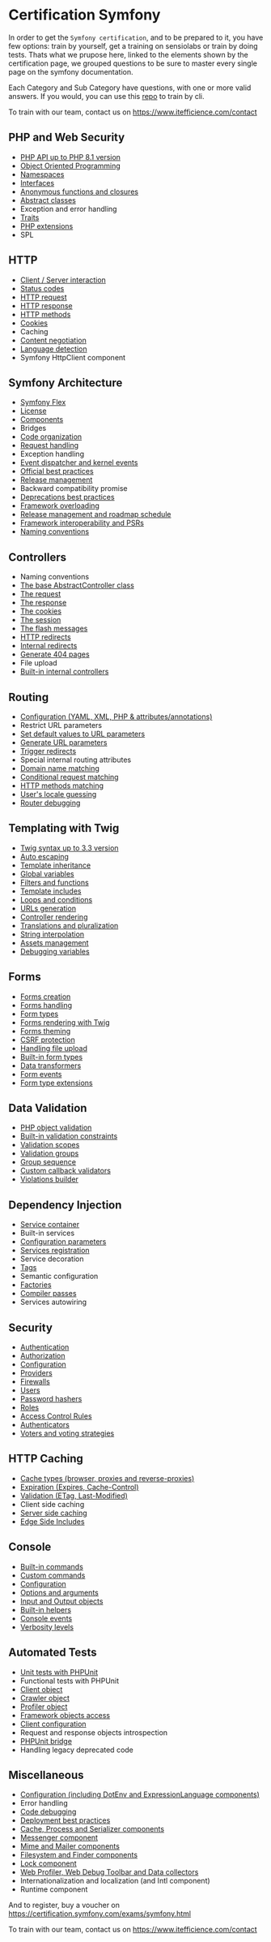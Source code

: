 # Certification Symfony

In order to get the `Symfony certification`, and to be prepared to it, you have few options: train by yourself, get a training on sensiolabs or train by doing tests.
Thats what we prupose here, linked to the elements shown by the certification page, we grouped questions to be sure to master every single page on the symfony documentation.

Each Category and Sub Category have questions, with one or more valid answers. If you would, you can use this [repo](https://github.com/certificationy/certificationy-cli) to train by cli.

To train with our team, contact us on https://www.itefficience.com/contact

## PHP and Web Security
- [PHP API up to PHP 8.1 version](data/php_and_web_security/phpapi_up_to_php81_version.yaml)
- [Object Oriented Programming](data/php_and_web_security/object_oriented_programming.yaml)
- [Namespaces](data/php_and_web_security/namespaces.yaml)
- [Interfaces](data/php_and_web_security/interfaces.yaml)
- [Anonymous functions and closures](data/php_and_web_security/anonymous_functions_and_closures.yaml)
- [Abstract classes](data/php_and_web_security/abstract_classes.yaml)
- Exception and error handling 
- [Traits](data/php_and_web_security/traits.yaml)
- [PHP extensions](data/php_and_web_security/php_extensions.yaml)
- SPL

## HTTP
- [Client / Server interaction](data/http/client_server_interaction.yaml)
- [Status codes](data/http/status_codes.yaml)
- [HTTP request](data/http/http_request.yaml)
- [HTTP response](data/http/http_response.yaml)
- [HTTP methods](data/http/http_methods.yaml)
- [Cookies](data/http/cookies.yaml)
- Caching
- [Content negotiation](data/http/content_negotiation.yaml)
- [Language detection](data/http/language_detection.yaml)
- Symfony HttpClient component

## Symfony Architecture
- [Symfony Flex](data/symfony_architecture/symfony_flex.yaml)
- [License](data/symfony_architecture/license.yaml)
- [Components](data/symfony_architecture/components.yaml)
- Bridges
- [Code organization](data/symfony_architecture/code_organization.yaml)
- [Request handling](data/symfony_architecture/request_handling.yaml)
- Exception handling
- [Event dispatcher and kernel events](data/symfony_architecture/event_dispatcher_and_kernel_events.yaml)
- [Official best practices](data/symfony_architecture/official_best_practices.yaml)
- [Release management](data/symfony_architecture/release_management.yaml)
- Backward compatibility promise
- [Deprecations best practices](data/symfony_architecture/deprecations_best_practices.yaml)
- [Framework overloading](data/symfony_architecture/framework_overloading.yaml)
- [Release management and roadmap schedule](data/symfony_architecture/release_management_and_roadmap_schedule.yaml)
- [Framework interoperability and PSRs](data/symfony_architecture/framework_interoperability_and_ps_rs.yaml)
- [Naming conventions](data/symfony_architecture/naming_conventions.yaml)

## Controllers
- Naming conventions
- [The base AbstractController class](data/controllers/the_base_abstract_controller_class.yaml)
- [The request](data/controllers/the_request.yaml)
- [The response](data/controllers/the_response.yaml)
- [The cookies](data/controllers/the_cookies.yaml)
- [The session](data/controllers/the_session.yaml)
- [The flash messages](data/controllers/the_flash_messages.yaml)
- [HTTP redirects](data/controllers/http_redirects.yaml)
- [Internal redirects](data/controllers/internal_redirects.yaml)
- [Generate 404 pages](data/controllers/generate404_pages.yaml)
- File upload
- [Built-in internal controllers](data/controllers/built_in_internal_controllers.yaml)

## Routing
- [Configuration (YAML, XML, PHP & attributes/annotations)](data/routing/configuration_yamlxmlphp_and_attributes_annotations.yaml)
- Restrict URL parameters
- [Set default values to URL parameters](data/routing/set_default_values_to_url_parameters.yaml)
- [Generate URL parameters](data/routing/generate_url_parameters.yaml)
- [Trigger redirects](data/routing/trigger_redirects.yaml)
- Special internal routing attributes
- [Domain name matching](data/routing/domain_name_matching.yaml)
- [Conditional request matching](data/routing/conditional_request_matching.yaml)
- [HTTP methods matching](data/routing/http_methods_matching.yaml)
- [User's locale guessing](data/routing/user_s_locale_guessing.yaml)
- [Router debugging](data/routing/router_debugging.yaml)

## Templating with Twig
- [Twig syntax up to 3.3 version](data/templating_with_twig/twig_syntax_up_to33_version.yaml)
- [Auto escaping](data/templating_with_twig/auto_escaping.yaml)
- [Template inheritance](data/templating_with_twig/template_inheritance.yaml)
- [Global variables](data/templating_with_twig/global_variables.yaml)
- [Filters and functions](data/templating_with_twig/filters_and_functions.yaml)
- [Template includes](data/templating_with_twig/template_includes.yaml)
- [Loops and conditions](data/templating_with_twig/loops_and_conditions.yaml)
- [URLs generation](data/templating_with_twig/ur_ls_generation.yaml)
- [Controller rendering](data/templating_with_twig/controller_rendering.yaml)
- [Translations and pluralization](data/templating_with_twig/translations_and_pluralization.yaml)
- [String interpolation](data/templating_with_twig/string_interpolation.yaml)
- [Assets management](data/templating_with_twig/assets_management.yaml)
- [Debugging variables](data/templating_with_twig/debugging_variables.yaml)

## Forms
- [Forms creation](data/forms/forms_creation.yaml)
- [Forms handling](data/forms/forms_handling.yaml)
- [Form types](data/forms/form_types.yaml)
- [Forms rendering with Twig](data/forms/forms_rendering_with_twig.yaml)
- [Forms theming](data/forms/forms_theming.yaml)
- [CSRF protection](data/forms/csrf_protection.yaml)
- [Handling file upload](data/forms/handling_file_upload.yaml)
- [Built-in form types](data/forms/built_in_form_types.yaml)
- [Data transformers](data/forms/data_transformers.yaml)
- [Form events](data/forms/form_events.yaml)
- [Form type extensions](data/forms/form_type_extensions.yaml)

## Data Validation
- [PHP object validation](data/data_validation/php_object_validation.yaml)
- [Built-in validation constraints](data/data_validation/built_in_validation_constraints.yaml)
- [Validation scopes](data/data_validation/validation_scopes.yaml)
- [Validation groups](data/data_validation/validation_groups.yaml)
- [Group sequence](data/data_validation/group_sequence.yaml)
- [Custom callback validators](data/data_validation/custom_callback_validators.yaml)
- [Violations builder](data/data_validation/violations_builder.yaml)

## Dependency Injection
- [Service container](data/dependency_injection/service_container.yaml)
- Built-in services
- [Configuration parameters](data/dependency_injection/configuration_parameters.yaml)
- [Services registration](data/dependency_injection/services_registration.yaml)
- Service decoration
- [Tags](data/dependency_injection/tags.yaml)
- Semantic configuration
- [Factories](data/dependency_injection/factories.yaml)
- [Compiler passes](data/dependency_injection/compiler_passes.yaml)
- Services autowiring

## Security
- [Authentication](data/security/authentication.yaml)
- [Authorization](data/security/authorization.yaml)
- [Configuration](data/security/configuration.yaml)
- [Providers](data/security/providers.yaml)
- [Firewalls](data/security/firewalls.yaml)
- [Users](data/security/users.yaml)
- [Password hashers](data/security/password_hashers.yaml)
- [Roles](data/security/roles.yaml)
- [Access Control Rules](data/security/access_control_rules.yaml)
- [Authenticators](data/security/authenticators.yaml)
- [Voters and voting strategies](data/security/voters_and_voting_strategies.yaml)

## HTTP Caching
- [Cache types (browser, proxies and reverse-proxies)](data/http_caching/cache_types_browser_proxies_and_reverse_proxies.yaml)
- [Expiration (Expires, Cache-Control)](data/http_caching/expiration_expires_cache_control.yaml)
- [Validation (ETag, Last-Modified)](data/http_caching/validation_e_tag_last_modified.yaml)
- Client side caching
- [Server side caching](data/http_caching/server_side_caching.yaml)
- [Edge Side Includes](data/http_caching/edge_side_includes.yaml)

## Console
- [Built-in commands](data/console/built_in_commands.yaml)
- [Custom commands](data/console/custom_commands.yaml)
- [Configuration](data/console/configuration.yaml)
- [Options and arguments](data/console/options_and_arguments.yaml)
- [Input and Output objects](data/console/input_and_output_objects.yaml)
- [Built-in helpers](data/console/built_in_helpers.yaml)
- [Console events](data/console/console_events.yaml)
- [Verbosity levels](data/console/verbosity_levels.yaml)

## Automated Tests
- [Unit tests with PHPUnit](data/automated_tests/unit_tests_with_php_unit.yaml)
- Functional tests with PHPUnit
- [Client object](data/automated_tests/client_object.yaml)
- [Crawler object](data/automated_tests/crawler_object.yaml)
- [Profiler object](data/automated_tests/profiler_object.yaml)
- [Framework objects access](data/automated_tests/framework_objects_access.yaml)
- [Client configuration](data/automated_tests/client_configuration.yaml)
- Request and response objects introspection
- [PHPUnit bridge](data/automated_tests/php_unit_bridge.yaml)
- Handling legacy deprecated code

## Miscellaneous
- [Configuration (including DotEnv and ExpressionLanguage components)](data/miscellaneous/configuration_including_dot_env_and_expression_language_components.yaml)
- Error handling
- [Code debugging](data/miscellaneous/code_debugging.yaml)
- [Deployment best practices](data/miscellaneous/deployment_best_practices.yaml)
- [Cache, Process and Serializer components](data/miscellaneous/cache_process_and_serializer_components.yaml)
- [Messenger component](data/miscellaneous/messenger_component.yaml)
- [Mime and Mailer components](data/miscellaneous/mime_and_mailer_components.yaml)
- [Filesystem and Finder components](data/miscellaneous/filesystem_and_finder_components.yaml)
- [Lock component](data/miscellaneous/lock_component.yaml)
- [Web Profiler, Web Debug Toolbar and Data collectors](data/miscellaneous/web_profiler_web_debug_toolbar_and_data_collectors.yaml)
- Internationalization and localization (and Intl component)
- Runtime component

And to register, buy a voucher on https://certification.symfony.com/exams/symfony.html

To train with our team, contact us on https://www.itefficience.com/contact

